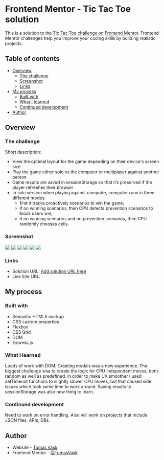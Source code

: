 # Frontend Mentor - Tic Tac Toe solution

This is a solution to the [Tic Tac Toe challenge on Frontend Mentor](https://www.frontendmentor.io/challenges/tic-tac-toe-game-Re7ZF_E2v). Frontend Mentor challenges help you improve your coding skills by building realistic projects. 

## Table of contents

- [Overview](#overview)
  - [The challenge](#the-challenge)
  - [Screenshot](#screenshot)
  - [Links](#links)
- [My process](#my-process)
  - [Built with](#built-with)
  - [What I learned](#what-i-learned)
  - [Continued development](#continued-development)
- [Author](#author)

## Overview

### The challenge

Short description:
- View the optimal layout for the game depending on their device's screen size
- Play the game either solo vs the computer or multiplayer against another person
- Game results are saved in sessionStorage so that it’s preserved if the player refreshes their browser
- In solo version when playing against computer, computer runs in three different modes:
  - first it tracks proactively scenarios to win the game;
  - if no winning scenarios, then CPU detects prevention scenarios to block users win;
  - if no winning scenarios and no prevention scenarios, then CPU randomly chooses cells.

### Screenshot

![](./screenshots/localhost_3000_%20(2).png)
![](./screenshots/localhost_3000_%20(3).png)
![](./screenshots/localhost_3000_cpugame(iPhone%20SE)%20(1).png)
![](./screenshots/localhost_3000_cpugame(iPhone%20SE).png)
![](./screenshots/localhost_3000_multiplayergame%20(1).png)
![](./screenshots/localhost_3000_multiplayergame.png)

### Links

- Solution URL: [Add solution URL here](https://your-solution-url.com)
- Live Site URL: [](https://tictactoegame.herokuapp.com/)

## My process

### Built with

- Semantic HTML5 markup
- CSS custom properties
- Flexbox
- CSS Grid
- DOM
- Express.js

### What I learned

Loads of work with DOM. 
Creating modals was a new experience. 
The biggest challenge wsa to create the logic for CPU independent moves, both random as well as predefined.
In order to make UX smoother I used setTimeout functions to slightly slower CPU moves, but that caused side issues which took some time to work around.
Saving results to sessionStorage was also new thing to learn. 

### Continued development

Need to work on error handling. 
Also will work on projects that include JSON files, APIs, DBs.

## Author

- Website - [Tomas Vask](https://github.com/TomasVask)
- Frontend Mentor - [@TomasVask](https://www.frontendmentor.io/profile/TomasVask)